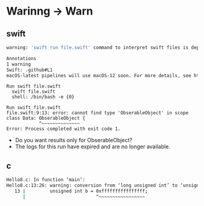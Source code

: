 # Warinng -> Warn

## swift
```bash
warning: 'swift run file.swift' command to interpret swift files is deprecated; use 'swift file.swift' instead

Annotations
1 warning
Swift: .github#L1
macOS-latest pipelines will use macOS-12 soon. For more details, see https://github.com/actions/runner-images/issues/6384
```

```
Run swift file.swift
  swift file.swift
  shell: /bin/bash -e {0}
```

```
Run swift file.swift
file.swift:9:13: error: cannot find type 'ObserableObject' in scope
class Data: ObserableObject {
            ^~~~~~~~~~~~~~~
Error: Process completed with exit code 1.
```
- Do you want results only for ObserableObject?
- The logs for this run have expired and are no longer available.

## c
```bash
Hello8.c: In function ‘main’:
Hello8.c:13:26: warning: conversion from ‘long unsigned int’ to ‘unsigned int’ changes value from ‘18446744073709551615’ to ‘4294967295’ [-Woverflow]
   13 |         unsigned int b = 0xffffffffffffffff;
      |                          ^~~~~~~~~~~~~~~~~~
```
